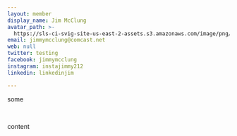 ```yaml
---
layout: member
display_name: Jim McClung
avatar_path: >-
  https://sls-ci-svig-site-us-east-2-assets.s3.amazonaws.com/image/png/card-exp-ss.png
email: jimmymcclung@comcast.net
web: null
twitter: testing
facebook: jimmymcclung
instagram: instajimmy212
linkedin: linkedinjim

---
```

<p>some</p>
<p>&nbsp;</p>
<p>content</p>
<p>&nbsp;</p>
<p>&nbsp;</p>
